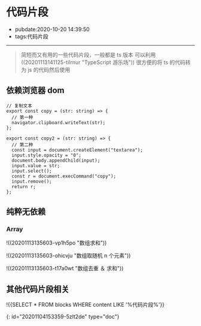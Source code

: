 # 代码片段

- pubdate:2020-10-20 14:39:50
- tags:代码片段

---

> 简短而又有用的一些代码片段，一般都是 ts 版本 可以利用((20201113141125-tilrnur "TypeScript 游乐场")) 很方便的将 ts 的代码转为 js 的代码然后使用

## 依赖浏览器 dom

```typescript{.g-code_snippet file-name=copy.ts}
// 复制文本
export const copy = (str: string) => {
  // 第一种
  navigator.clipboard.writeText(str);
};

export const copy2 = (str: string) => {
  // 第二种
  const input = document.createElement("textarea");
  input.style.opacity = "0";
  document.body.appendChild(input);
  input.value = str;
  input.select();
  const r = document.execCommand("copy");
  input.remove();
  return r;
};
```

## 纯粹无依赖

### Array

!((20201113135603-vp1h5po "数组求和"))

!((20201113135603-ohicvju "数组取随机 n 个元素"))

!((20201113135603-t17a0wt "数组去重 ＆ 求和"))

## 其他代码片段相关

!{{SELECT * FROM blocks WHERE content LIKE '%代码片段%'}}


{: id="20201104153359-5zlt2de" type="doc"}
